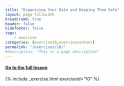 ```yaml
---
title: "Organizing Your Data and Keeping Them Safe"
layout: page-fullwidth
breadcrumb: true
header: false
hidefooter: false
tags:
    - exercise
categories: [exercise10,exercisecontent]
permalink: "/exercises/10/"
#description: "This is a page description"
---
```

<h4><a href="{{ site.url }}{{ site.baseurl }}/modules/2/c">Go to the full lesson</a></h4>
{% include _exercise.html exerciseid="10" %}
